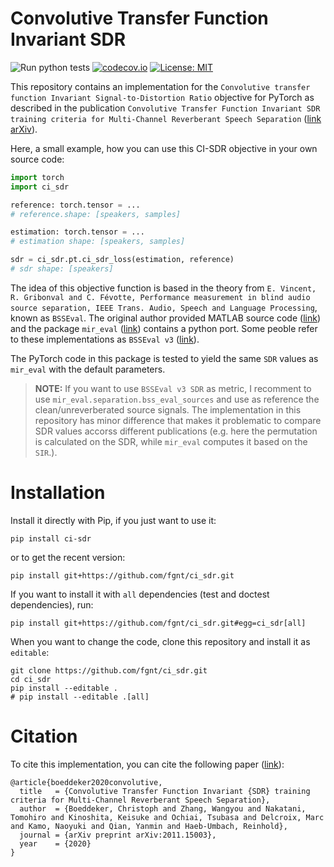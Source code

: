 # Convolutive Transfer Function Invariant SDR

![Run python tests](https://github.com/fgnt/ci_sdr/workflows/Run%20python%20tests/badge.svg)
[![codecov.io](https://codecov.io/github/fgnt/ci_sdr/coverage.svg?branch=main)](https://codecov.io/github/fgnt/ci_sdr?branch=main)
[![License: MIT](https://img.shields.io/badge/License-MIT-blue.svg)](https://github.com/fgnt/ci_sdr/blob/master/LICENSE)

<!-- ![Run python dependency test](https://github.com/fgnt/ci_sdr/workflows/Run%20python%20dependency%20test/badge.svg) -->

This repository contains an implementation for the `Convolutive transfer function Invariant Signal-to-Distortion Ratio` objective for PyTorch as described in the publication `Convolutive Transfer Function Invariant SDR training criteria for Multi-Channel Reverberant Speech Separation` ([link arXiv][arXiv]).

Here, a small example, how you can use this CI-SDR objective in your own source code:

```python
import torch
import ci_sdr

reference: torch.tensor = ...
# reference.shape: [speakers, samples]

estimation: torch.tensor = ...
# estimation shape: [speakers, samples]

sdr = ci_sdr.pt.ci_sdr_loss(estimation, reference)
# sdr shape: [speakers]
```

The idea of this objective function is based in the theory from `E. Vincent, R. Gribonval and C. Févotte, Performance measurement in blind audio source separation, IEEE Trans. Audio, Speech and Language Processing`, known as
`BSSEval`.
The original author provided MATLAB source code ([link](http://bass-db.gforge.inria.fr/bss_eval/)) and the package `mir_eval` ([link](http://craffel.github.io/mir_eval/#module-mir_eval.separation)) contains a python port. Some peoble refer to these implementations as `BSSEval v3` ([link](https://github.com/sigsep/bsseval)).

The PyTorch code in this package is tested to yield the same `SDR` values as `mir_eval` with the default parameters.

> **NOTE:** If you want to use `BSSEval v3 SDR` as metric, I recomment to use `mir_eval.separation.bss_eval_sources` and use as reference the clean/unreverberated source signals. The implementation in this repository has minor difference that makes it problematic to compare SDR values accorss different publications (e.g. here the permutation is calculated on the SDR, while `mir_eval` computes it based on the `SIR`.).



# Installation

Install it directly with Pip, if you just want to use it:

```
pip install ci-sdr
```

or to get the recent version:

```
pip install git+https://github.com/fgnt/ci_sdr.git
```

If you want to install it with `all` dependencies (test and doctest dependencies), run:

```
pip install git+https://github.com/fgnt/ci_sdr.git#egg=ci_sdr[all]
```

When you want to change the code, clone this repository and install it as `editable`:

```
git clone https://github.com/fgnt/ci_sdr.git
cd ci_sdr
pip install --editable .
# pip install --editable .[all]
```

# Citation

To cite this implementation, you can cite the following paper ([link](arXiv)):
```
@article{boeddeker2020convolutive,
  title   = {Convolutive Transfer Function Invariant {SDR} training criteria for Multi-Channel Reverberant Speech Separation},
  author  = {Boeddeker, Christoph and Zhang, Wangyou and Nakatani, Tomohiro and Kinoshita, Keisuke and Ochiai, Tsubasa and Delcroix, Marc and Kamo, Naoyuki and Qian, Yanmin and Haeb-Umbach, Reinhold},
  journal = {arXiv preprint arXiv:2011.15003},
  year    = {2020}
}
```



[arXiv]: https://arxiv.org/abs/2011.15003